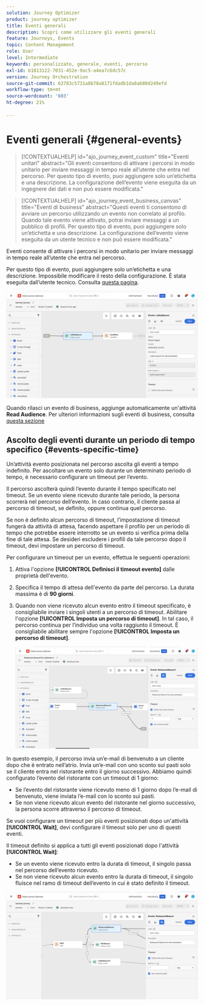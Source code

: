```yaml
---
solution: Journey Optimizer
product: journey optimizer
title: Eventi generali
description: Scopri come utilizzare gli eventi generali
feature: Journeys, Events
topic: Content Management
role: User
level: Intermediate
keywords: personalizzato, generale, eventi, percorso
exl-id: b1813122-7031-452e-9ac5-a4ea7c6dc57c
version: Journey Orchestration
source-git-commit: 62783c5731a8b78a8171fdadb1da8a680d249efd
workflow-type: tm+mt
source-wordcount: '603'
ht-degree: 21%

---
```


# Eventi generali {#general-events}

>[!CONTEXTUALHELP]
>id="ajo_journey_event_custom"
>title="Eventi unitari"
>abstract="Gli eventi consentono di attivare i percorsi in modo unitario per inviare messaggi in tempo reale all’utente che entra nel percorso. Per questo tipo di evento, puoi aggiungere solo un’etichetta e una descrizione. La configurazione dell’evento viene eseguita da un ingegnere dei dati e non può essere modificata."

>[!CONTEXTUALHELP]
>id="ajo_journey_event_business_canvas"
>title="Eventi di business"
>abstract="Questi eventi ti consentono di avviare un percorso utilizzando un evento non correlato al profilo. Quando tale evento viene attivato, potrai inviare messaggi a un pubblico di profili. Per questo tipo di evento, puoi aggiungere solo un’etichetta e una descrizione. La configurazione dell’evento viene eseguita da un utente tecnico e non può essere modificata."

Eventi consente di attivare i percorsi in modo unitario per inviare messaggi in tempo reale all’utente che entra nel percorso.

Per questo tipo di evento, puoi aggiungere solo un’etichetta e una descrizione. Impossibile modificare il resto della configurazione. È stata eseguita dall’utente tecnico. Consulta [questa pagina](../event/about-events.md).

![](assets/general-events.png)

Quando rilasci un evento di business, aggiunge automaticamente un&#39;attività **Read Audience**. Per ulteriori informazioni sugli eventi di business, consulta [questa sezione](../event/about-events.md)

## Ascolto degli eventi durante un periodo di tempo specifico {#events-specific-time}

Un’attività evento posizionata nel percorso ascolta gli eventi a tempo indefinito. Per ascoltare un evento solo durante un determinato periodo di tempo, è necessario configurare un timeout per l’evento.

Il percorso ascolterà quindi l’evento durante il tempo specificato nel timeout. Se un evento viene ricevuto durante tale periodo, la persona scorrerà nel percorso dell’evento. In caso contrario, il cliente passa al percorso di timeout, se definito, oppure continua quel percorso.

Se non è definito alcun percorso di timeout, l’impostazione di timeout fungerà da attività di attesa, facendo aspettare il profilo per un periodo di tempo che potrebbe essere interrotto se un evento si verifica prima della fine di tale attesa. Se desideri escludere i profili da tale percorso dopo il timeout, devi impostare un percorso di timeout.

Per configurare un timeout per un evento, effettua le seguenti operazioni:

1. Attiva l&#39;opzione **[!UICONTROL Definisci il timeout evento]** dalle proprietà dell&#39;evento.

1. Specifica il tempo di attesa dell&#39;evento da parte del percorso. La durata massima è di **90 giorni**.

1. Quando non viene ricevuto alcun evento entro il timeout specificato, è consigliabile inviare i singoli utenti a un percorso di timeout. Abilitare l&#39;opzione **[!UICONTROL Imposta un percorso di timeout]**. In tal caso, il percorso continua per l’individuo una volta raggiunto il timeout. È consigliabile abilitare sempre l&#39;opzione **[!UICONTROL Imposta un percorso di timeout]**.

   ![](assets/event-timeout.png)

In questo esempio, il percorso invia un’e-mail di benvenuto a un cliente dopo che è entrato nell’atrio. Invia un’e-mail con uno sconto sui pasti solo se il cliente entra nel ristorante entro il giorno successivo. Abbiamo quindi configurato l’evento del ristorante con un timeout di 1 giorno:

* Se l’evento del ristorante viene ricevuto meno di 1 giorno dopo l’e-mail di benvenuto, viene inviata l’e-mail con lo sconto sui pasti.
* Se non viene ricevuto alcun evento del ristorante nel giorno successivo, la persona scorre attraverso il percorso di timeout.

Se vuoi configurare un timeout per più eventi posizionati dopo un&#39;attività **[!UICONTROL Wait]**, devi configurare il timeout solo per uno di questi eventi.

Il timeout definito si applica a tutti gli eventi posizionati dopo l&#39;attività **[!UICONTROL Wait]**:

* Se un evento viene ricevuto entro la durata di timeout, il singolo passa nel percorso dell’evento ricevuto.
* Se non viene ricevuto alcun evento entro la durata di timeout, il singolo fluisce nel ramo di timeout dell’evento in cui è stato definito il timeout.

![](assets/event-timeout-group.png)
